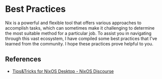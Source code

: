 # Best Practices

Nix is a powerful and flexible tool that offers various approaches to accomplish tasks, which can sometimes make it challenging to determine the most suitable method for a particular job. To assist you in navigating through this vast ecosystem, I have compiled some best practices that I've learned from the community. I hope these practices prove helpful to you.

## References

- [Tips&Tricks for NixOS Desktop - NixOS Discourse](https://discourse.nixos.org/t/tips-tricks-for-nixos-desktop/28488)
